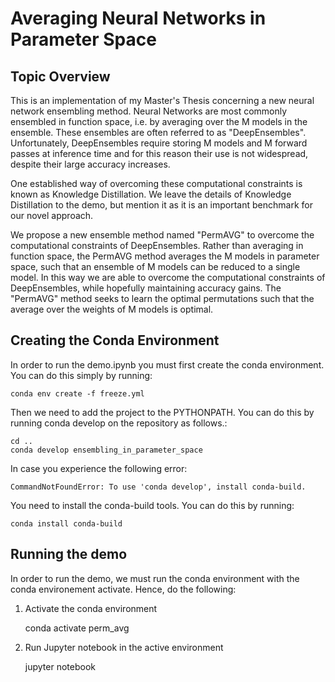 # Averaging Neural Networks in Parameter Space

## Topic Overview

This is an implementation of my Master's Thesis concerning a new neural network ensembling method. Neural Networks are most commonly ensembled in function space, i.e. by averaging over the M models in the ensemble. These ensembles are often referred to as "DeepEnsembles". Unfortunately, DeepEnsembles require storing M models and M forward passes at inference time and for this reason their use is not widespread, despite their large accuracy increases.

One established way of overcoming these computational constraints is known as Knowledge Distillation. We leave the details of Knowledge Distillation to the demo, but mention it as it is an important benchmark for our novel approach.

We propose a new ensemble method named "PermAVG" to overcome the computational constraints of DeepEnsembles. Rather than averaging in function space, the PermAVG method averages the M models in parameter space, such that an ensemble of M models can be reduced to a single model. In this way we are able to overcome the computational constraints of DeepEnsembles, while hopefully maintaining accuracy gains. The "PermAVG" method seeks to learn the optimal permutations such that the average over the weights of M models is optimal.

## Creating the Conda Environment

In order to run the demo.ipynb you must first create the conda environment. You can do this simply by running:

    conda env create -f freeze.yml

Then we need to add the project to the PYTHONPATH. You can do this by running conda develop on the repository as follows.:

    cd ..
    conda develop ensembling_in_parameter_space

In case you experience the following error:

    CommandNotFoundError: To use 'conda develop', install conda-build.

You need to install the conda-build tools. You can do this by running:

    conda install conda-build

## Running the demo

In order to run the demo, we must run the conda environment with the conda environement activate. Hence, do the following:

1) Activate the conda environment

    conda activate perm_avg

2) Run Jupyter notebook in the active environment

    jupyter notebook


